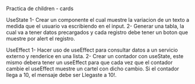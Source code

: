 Practica de children - cards

UseState
1- Crear un componente el cual muestre la variacion de un texto a medida que el usuario va escribiendo en el input.
2- Generar una tabla, la cual va a tener datos precargados y cada registro debe tener un boton que muestre por alert el registro.

UseEffect
1- Hacer uso de useEffect para consultar datos a un servicio externo y renderice en una lista.
2- Crear un contador con useState, este mismo debera tener un useEffect para que cada vez que el contador cambie el useEffect muestre un cartel con dicho cambio. Si el contador llega a 10, el mensaje debe ser  Llegaste a 10!.
